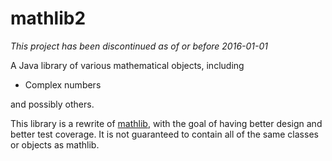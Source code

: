 # mathlib2

_This project has been discontinued as of or before 2016-01-01_

A Java library of various mathematical objects, including

* Complex numbers

and possibly others.

This library is a rewrite of [mathlib](https://github.com/NthPortal/mathlib), with the goal of having better design and better test coverage. It is not guaranteed to contain all of the same classes or objects as mathlib.

